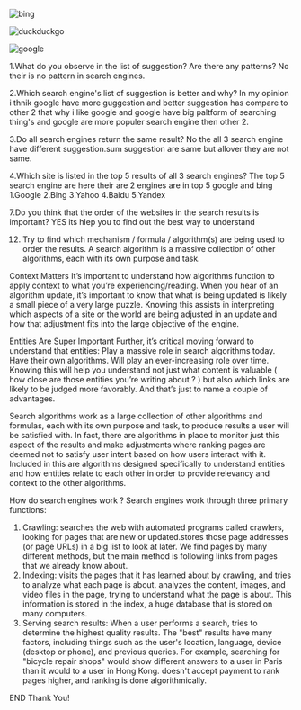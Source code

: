 ![bing](https://user-images.githubusercontent.com/80625836/116005146-2337f980-a61f-11eb-8cdd-dc971c507544.png)

![duckduckgo](https://user-images.githubusercontent.com/80625836/116005156-27641700-a61f-11eb-9f9f-18a57f023525.png)

![google](https://user-images.githubusercontent.com/80625836/116005161-292dda80-a61f-11eb-8ebd-9b1d7fa543cb.png)

1.What do you observe in the list of suggestion? Are there any patterns?
No their is no pattern in search engines.

2.Which search engine's list of suggestion is better and why?
In my opinion i thnik google have more guggestion and better suggestion has compare to other 2 that why i like google and google have big paltform of searching thing's and google are more populer search engine then other 2.

3.Do all search engines return the same result?
No the all 3 search engine have different suggestion.sum suggestion are same  but allover they are not same.

4.Which site is listed in the top 5 results of all 3 search engines?
The top 5 search engine are here their are 2 engines are in top 5 google and bing 
1.Google
2.Bing
3.Yahoo
4.Baidu
5.Yandex

7.Do you think that the order of the websites in the search results is important?
YES its hlep you to find out the best way to understand 

12. Try to find which mechanism / formula / algorithm(s) are being used to order the results.
A search algorithm is a massive collection of other algorithms, each with its own purpose and task.

Context Matters
It’s important to understand how algorithms function to apply context to what you’re experiencing/reading.
When you hear of an algorithm update, it’s important to know that what is being updated is likely a small piece of a very large puzzle.
Knowing this assists in interpreting which aspects of a site or the world are being adjusted in an update and how that adjustment fits into the large objective of the engine.

Entities Are Super Important
Further, it’s critical moving forward to understand that entities:
Play a massive role in search algorithms today.
Have their own algorithms.
Will play an ever-increasing role over time.
Knowing this will help you understand not just what content is valuable ( how close are those entities you’re writing about ? ) but also which links are likely to be judged more favorably.
And that’s just to name a couple of advantages.

Search algorithms work as a large collection of other algorithms and formulas, each with its own
purpose and task, to produce results a user will be satisfied with.
In fact, there are algorithms in place to monitor just this aspect of the results and make adjustments where ranking pages are deemed not to satisfy user intent based on how users interact with it.
Included in this are algorithms designed specifically to understand entities and how entities relate to each other in order to provide relevancy and context to the other algorithms.

How do search engines work ?
Search engines work through three primary functions:

1. Crawling:
searches the web with automated programs called crawlers, looking for pages that are new or updated.stores those page addresses (or page URLs) in a big list to look at later. We find pages by many different methods, but the main method is following links from pages that we already know about.
2. Indexing:
visits the pages that it has learned about by crawling, and tries to analyze what each page is about. analyzes the content, images, and video files in the page, trying to understand what the page is about. This information is stored in the index, a huge database that is stored on many computers.
3. Serving search results:
When a user performs a search, tries to determine the highest quality results. The "best" results have many factors, including things such as the user's location, language, device (desktop or phone), and previous queries. For example, searching for "bicycle repair shops" would show different answers to a user in Paris than it would to a user in Hong Kong. doesn't accept payment to rank pages higher, and ranking is done algorithmically.

END
Thank You!
